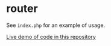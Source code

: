# router

See `index.php` for an example of usage.

[Live demo of code in this repository](https://router.n1rwana.ml)
